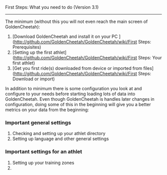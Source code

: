 First Steps: What you need to do (Version 3.1)
***
The minimum (without this you will not even reach the main screen of GoldenCheetah):

1. [Download GoldenCheetah and install it on your PC ](http://github.com/GoldenCheetah/GoldenCheetah/wiki/First Steps: Prerequisites)
2. [Setting up the first athlet](http://github.com/GoldenCheetah/GoldenCheetah/wiki/First Steps: Your first athlet) 
3. [Get you first ride(s) downloaded from device or imported from files](http://github.com/GoldenCheetah/GoldenCheetah/wiki/First Steps: Download or import) 

In addition to minimum there is some configuration you look at and configure to your needs before starting loading lots of data into GoldenCheetah. Even though GoldenCheetah is handles later changes in configuration, doing some of this in the beginning will give you a better metrics on your data from the beginning:

### Important general settings

1. Checking and setting up your athlet directory
2. Setting up language and other general settings

### Important settings for an athlet

1. Setting up your training zones 
2. 



